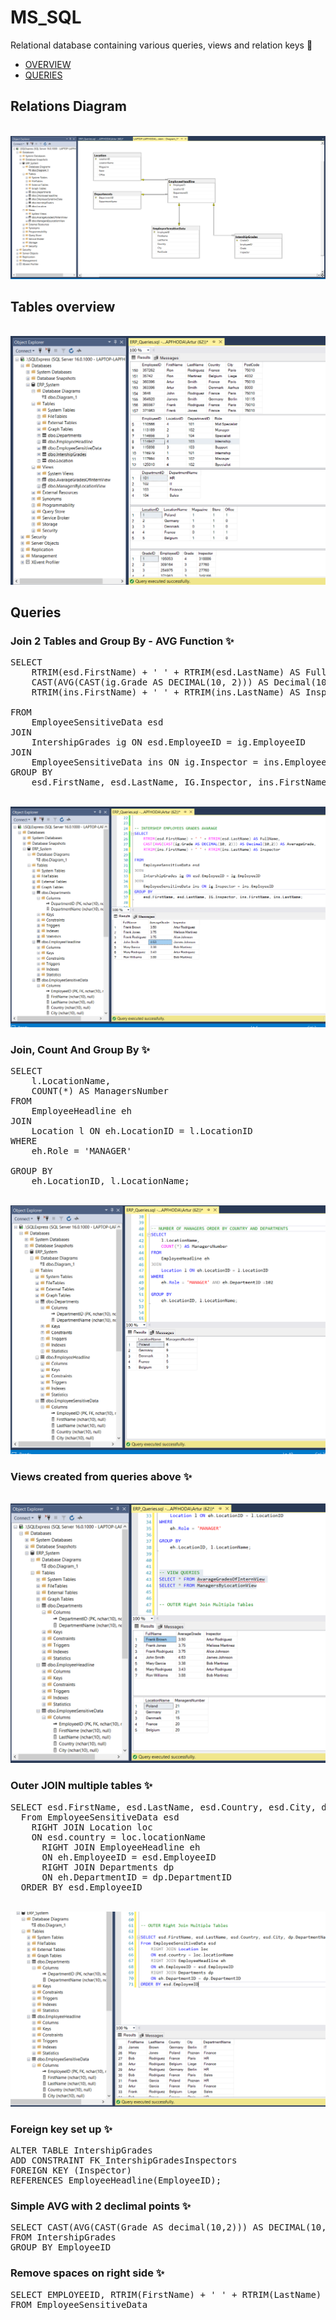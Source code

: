 # MS_SQL
Relational database containing various queries, views and relation keys 📁

* [OVERVIEW](#Relations-Diagram)
* [QUERIES](#Queries)


## Relations Diagram 
<br>![Alt Text](./img/Db_diagram.png)</br>
## Tables overview
<br>![Alt Text](./img/Tabels_overview.png)</br>

## Queries 

### Join 2 Tables and Group By - AVG Function ✨
<pre>
SELECT
    RTRIM(esd.FirstName) + ' ' + RTRIM(esd.LastName) AS FullName,
    CAST(AVG(CAST(ig.Grade AS DECIMAL(10, 2))) AS Decimal(10,2)) AS AverageGrade,
	RTRIM(ins.FirstName) + ' ' + RTRIM(ins.LastName) AS Inspector
	
FROM
    EmployeeSensitiveData esd
JOIN
    IntershipGrades ig ON esd.EmployeeID = ig.EmployeeID 
JOIN
    EmployeeSensitiveData ins ON ig.Inspector = ins.EmployeeID
GROUP BY
    esd.FirstName, esd.LastName, IG.Inspector, ins.FirstName, ins.LastName; 
</pre>
<br>![Alt Text](./img/Grades.png)</br>

### Join, Count And Group By ✨
<pre>
SELECT
    l.LocationName,
    COUNT(*) AS ManagersNumber
FROM
    EmployeeHeadline eh
JOIN
    Location l ON eh.LocationID = l.LocationID
WHERE
    eh.Role = 'MANAGER' 

GROUP BY
    eh.LocationID, l.LocationName;
</pre>
<br>![Alt Text](./img/managers.png)</br>

### Views created from queries above ✨ 

<br>![Alt Text](./img/view_query.png)</br>

### Outer JOIN multiple tables ✨
<pre>
SELECT esd.FirstName, esd.LastName, esd.Country, esd.City, dp.DepartmentName
  From EmployeeSensitiveData esd
  	RIGHT JOIN Location loc
  	ON esd.country = loc.locationName
	  RIGHT JOIN EmployeeHeadline eh
	  ON eh.EmployeeID = esd.EmployeeID
	  RIGHT JOIN Departments dp
	  ON eh.DepartmentID = dp.DepartmentID
  ORDER BY esd.EmployeeID
</pre>
<br>![Alt Text](./img/Outer.png)</br>

### Foreign key set up ✨
<pre>
ALTER TABLE IntershipGrades
ADD CONSTRAINT FK_IntershipGradesInspectors
FOREIGN KEY (Inspector) 
REFERENCES EmployeeHeadline(EmployeeID); 
</pre>

### Simple AVG with 2 declimal points ✨
<pre>
SELECT CAST(AVG(CAST(Grade AS decimal(10,2))) AS DECIMAL(10,2)) AS average_grade
FROM IntershipGrades
GROUP BY EmployeeID
</pre>

### Remove spaces on right side ✨
<pre>
SELECT EMPLOYEEID, RTRIM(FirstName) + ' ' + RTRIM(LastName) AS FullName 
FROM EmployeeSensitiveData
</pre>
